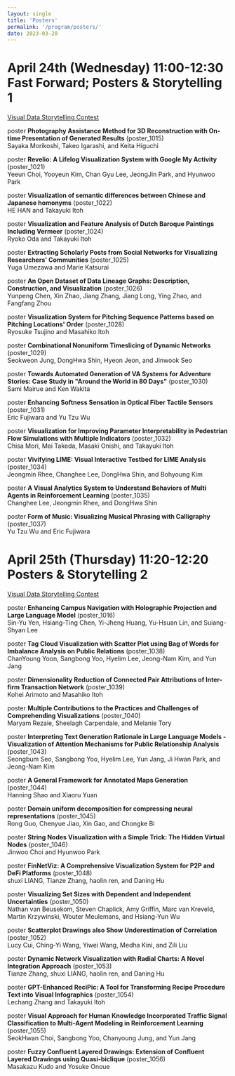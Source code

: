 ```yaml
---
layout: single
title: 'Posters'
permalink: '/program/posters/'
date: 2023-03-20
---
```


# April 24th (Wednesday) 11:00-12:30 Fast Forward; Posters & Storytelling 1

[Visual Data Storytelling Contest](https://visstory.github.io/#shortlist)

<span class="track track_poster">poster</span> **Photography Assistance Method for 3D Reconstruction with On-time Presentation of Generated Results** (poster_1015)\
Sayaka Morikoshi, Takeo Igarashi, and Keita Higuchi

<span class="track track_poster">poster</span> **Revelio: A Lifelog Visualization System with Google My Activity** (poster_1021)\
Yeeun Choi, Yooyeun Kim, Chan Gyu Lee, JeongJin Park, and Hyunwoo Park

<span class="track track_poster">poster</span> **Visualization of semantic differences between Chinese and Japanese homonyms** (poster_1022)\
HE HAN and Takayuki Itoh

<span class="track track_poster">poster</span> **Visualization and Feature Analysis of Dutch Baroque Paintings Including Vermeer** (poster_1024)\
Ryoko Oda and Takayuki Itoh

<span class="track track_poster">poster</span> **Extracting Scholarly Posts from Social Networks for Visualizing Researchers’ Communities** (poster_1025)\
Yuga Umezawa and Marie Katsurai

<span class="track track_poster">poster</span> **An Open Dataset of Data Lineage Graphs: Description, Construction, and Visualization** (poster_1026)\
Yunpeng Chen, Xin Zhao, Jiang Zhang, Jiang Long, Ying Zhao, and Fangfang Zhou

<span class="track track_poster">poster</span> **Visualization System for Pitching Sequence Patterns based on Pitching Locations' Order** (poster_1028)\
Ryosuke Tsujino and  Masahiko Itoh

<span class="track track_poster">poster</span> **Combinational Nonuniform Timeslicing of Dynamic Networks** (poster_1029)\
Seokweon Jung, DongHwa Shin, Hyeon Jeon, and Jinwook Seo

<span class="track track_poster">poster</span> **Towards Automated Generation of VA Systems for Adventure Stories: Case Study in "Around the World in 80 Days"** (poster_1030)\
Sami Mairue and Ken Wakita

<span class="track track_poster">poster</span> **Enhancing Softness Sensation in Optical Fiber Tactile Sensors** (poster_1031)\
Eric Fujiwara and Yu Tzu Wu

<span class="track track_poster">poster</span> **Visualization for Improving Parameter Interpretability in Pedestrian Flow Simulations with Multiple Indicators** (poster_1032)\
Chisa Mori, Mei Takeda, Masaki Onishi, and Takayuki Itoh

<span class="track track_poster">poster</span> **Vivifying LIME: Visual Interactive Testbed for LIME Analysis** (poster_1034)\
Jeongmin Rhee, Changhee Lee, DongHwa Shin, and Bohyoung Kim

<span class="track track_poster">poster</span> **A Visual Analytics System to Understand Behaviors of Multi Agents in Reinforcement Learning** (poster_1035)\
Changhee Lee, Jeongmin Rhee, and DongHwa Shin

<span class="track track_poster">poster</span> **Form of Music: Visualizing Musical Phrasing with Calligraphy** (poster_1037)\
Yu Tzu Wu and Eric Fujiwara



# April 25th (Thursday) 11:20-12:20 Posters & Storytelling 2

[Visual Data Storytelling Contest](https://visstory.github.io/#shortlist)

<span class="track track_poster">poster</span> **Enhancing Campus Navigation with Holographic Projection and Large Language Model** (poster_1016)\
Sin-Yu Yen, Hsiang-Ting Chen, Yi-Jheng Huang, Yu-Hsuan Lin, and Suiang-Shyan Lee

<span class="track track_poster">poster</span> **Tag Cloud Visualization with Scatter Plot using Bag of Words for Imbalance Analysis on Public Relations** (poster_1038)\
ChanYoung Yoon, Sangbong Yoo, Hyelim Lee, Jeong-Nam Kim, and Yun Jang

<span class="track track_poster">poster</span> **Dimensionality Reduction of Connected Pair Attributions of Inter-firm Transaction Network** (poster_1039)\
Kohei Arimoto and  Masahiko Itoh

<span class="track track_poster">poster</span> **Multiple Contributions to the Practices and Challenges of Comprehending Visualizations** (poster_1040)\
Maryam Rezaie, Sheelagh Carpendale, and Melanie Tory

<span class="track track_poster">poster</span> **Interpreting Text Generation Rationale in Large Language Models - Visualization of Attention Mechanisms for Public Relationship Analysis** (poster_1043)\
Seongbum Seo, Sangbong Yoo, Hyelim Lee, Yun Jang, Ji Hwan Park, and Jeong-Nam Kim

<span class="track track_poster">poster</span> **A General Framework for Annotated Maps Generation** (poster_1044)\
Hanning Shao and Xiaoru Yuan

<span class="track track_poster">poster</span> **Domain uniform decomposition for compressing neural representations** (poster_1045)\
Rong Guo, Chenyue Jiao, Xin Gao, and Chongke Bi

<span class="track track_poster">poster</span> **String Nodes Visualization with a Simple Trick: The Hidden Virtual Nodes** (poster_1046)\
Jinwoo Choi and Hyunwoo Park

<span class="track track_poster">poster</span> **FinNetViz: A Comprehensive Visualization System for P2P and DeFi Platforms** (poster_1048)\
shuxi LIANG, Tianze Zhang, haolin ren, and Daning Hu

<span class="track track_poster">poster</span> **Visualizing Set Sizes with Dependent and Independent Uncertainties** (poster_1050)\
Nathan van Beusekom, Steven Chaplick, Amy Griffin, Marc van Kreveld, Martin Krzywinski, Wouter Meulemans, and Hsiang-Yun Wu

<span class="track track_poster">poster</span> **Scatterplot Drawings also Show Underestimation of Correlation** (poster_1052)\
Lucy Cui, Ching-Yi Wang, Yiwei Wang, Medha Kini, and Zili Liu

<span class="track track_poster">poster</span> **Dynamic Network Visualization with Radial Charts: A Novel Integration Approach** (poster_1053)\
Tianze Zhang, shuxi LIANG, haolin ren, and Daning Hu

<span class="track track_poster">poster</span> **GPT-Enhanced ReciPic: A Tool for Transforming Recipe Procedure Text into Visual Infographics** (poster_1054)\
Lechang Zhang and  Takayuki Itoh

<span class="track track_poster">poster</span> **Visual Approach for Human Knowledge Incorporated Traffic Signal Classification to Multi-Agent Modeling in Reinforcement Learning** (poster_1055)\
SeokHwan Choi, Sangbong Yoo, Chanyoung Jung, and Yun Jang

<span class="track track_poster">poster</span> **Fuzzy Confluent Layered Drawings: Extension of Confluent Layered Drawings using Quasi-biclique** (poster_1056)\
Masakazu Kudo and Yosuke Onoue

